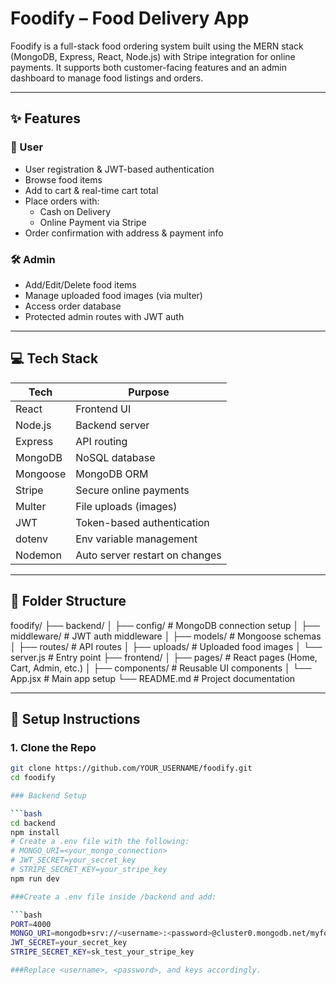 # Foodify – Food Delivery App

Foodify is a full-stack food ordering system built using the MERN stack (MongoDB, Express, React, Node.js) with Stripe integration for online payments. It supports both customer-facing features and an admin dashboard to manage food listings and orders.

---

## ✨ Features

### 👤 User
- User registration & JWT-based authentication
- Browse food items
- Add to cart & real-time cart total
- Place orders with:
  - Cash on Delivery
  - Online Payment via Stripe
- Order confirmation with address & payment info

### 🛠️ Admin
- Add/Edit/Delete food items
- Manage uploaded food images (via multer)
- Access order database
- Protected admin routes with JWT auth

---

## 💻 Tech Stack

| Tech        | Purpose                          |
|-------------|----------------------------------|
| React       | Frontend UI                      |
| Node.js     | Backend server                   |
| Express     | API routing                      |
| MongoDB     | NoSQL database                   |
| Mongoose    | MongoDB ORM                      |
| Stripe      | Secure online payments           |
| Multer      | File uploads (images)            |
| JWT         | Token-based authentication       |
| dotenv      | Env variable management          |
| Nodemon     | Auto server restart on changes   |

---

## 📂 Folder Structure
foodify/
├── backend/
│ ├── config/ # MongoDB connection setup
│ ├── middleware/ # JWT auth middleware
│ ├── models/ # Mongoose schemas
│ ├── routes/ # API routes
│ ├── uploads/ # Uploaded food images
│ └── server.js # Entry point
├── frontend/
│ ├── pages/ # React pages (Home, Cart, Admin, etc.)
│ ├── components/ # Reusable UI components
│ └── App.jsx # Main app setup
└── README.md # Project documentation


---

## 🔧 Setup Instructions

### 1. Clone the Repo

```bash
git clone https://github.com/YOUR_USERNAME/foodify.git
cd foodify

### Backend Setup

```bash
cd backend
npm install
# Create a .env file with the following:
# MONGO_URI=<your_mongo_connection>
# JWT_SECRET=your_secret_key
# STRIPE_SECRET_KEY=your_stripe_key
npm run dev

###Create a .env file inside /backend and add:

```bash
PORT=4000
MONGO_URI=mongodb+srv://<username>:<password>@cluster0.mongodb.net/myfoodapp?retryWrites=true&w=majority
JWT_SECRET=your_secret_key
STRIPE_SECRET_KEY=sk_test_your_stripe_key

###Replace <username>, <password>, and keys accordingly.


